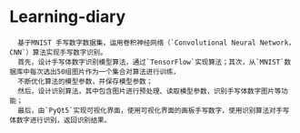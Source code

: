 # Learning-diary

      基于MNIST 手写数字数据集，运用卷积神经网络（`Convolutional Neural Network，CNN`）算法实现手写数字识别。
      首先，设计手写体数字识别模型算法，通过`TensorFlow`实现算法；其次，从`MNIST`数据库中每次选出50组图片作为一个集合对算法进行训练，
      不断优化算法的模型参数，并保存模型参数；
      然后，设计识别算法，其中包含图片进行预处理、读取模型参数，识别手写体数字图片等功能；
      最后，由`PyQt5`实现可视化界面，使用可视化界面的画板手写数字，使用识别算法对手写体数字进行识别，返回识别结果。

